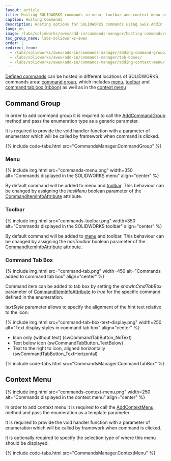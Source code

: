 ```yaml
---
layout: article
title: Hosting SOLIDWORKS commands in menu, toolbar and context menu using SwEx.AddIn
caption: Hosting Commands
description: Hosting options for SOLIDWORKS commands using SwEx.AddIn (command group, context menu, toolbar and commands tab box)
lang: en
image: /labs/solidworks/swex/add-in/commands-manager/hosting-commands/commands-toolbar.png
toc_group_name: labs-solidworks-swex
order: 2
redirect_from:
  - /labs/solidworks/swex/add-in/commands-manager/adding-command-group/
  - /labs/solidworks/swex/add-in/commands-manager/tab-boxes/
  - /labs/solidworks/swex/add-in/commands-manager/adding-context-menu/
---
```

[Defined commands](/labs/solidworks/swex/add-in/commands-manager/defining-commands/) can be hosted in different locations of SOLIDWORKS commands area: [command group](#command-group), which includes [menu](#menu), [toolbar](#toolbar) and [command tab box (ribbon)](#command-tab-box) as well as in the [context menu](#context-menu)

## Command Group

In order to add command group it is required to call the [AddCommandGroup](https://docs.codestack.net/swex/add-in/html/M_CodeStack_SwEx_AddIn_SwAddInEx_AddCommandGroup__1.htm) method and pass the enumeration type as a generic parameter.

It is required to provide the void handler function with a parameter of enumerator which will be called by framework when command is clicked.

{% include code-tabs.html src="CommandsManager.CommandGroup" %}

### Menu

{% include img.html src="commands-menu.png" width=350 alt="Commands displayed in the SOLIDWORKS menu" align="center" %}

By default command will be added to menu and [toolbar](#toolbar). This behaviour can be changed by assigning the *hasMenu* boolean parameter of the [CommandItemInfoAttribute](https://docs.codestack.net/swex/add-in/html/T_CodeStack_SwEx_AddIn_Attributes_CommandItemInfoAttribute.htm) attribute.

### Toolbar

{% include img.html src="commands-toolbar.png" width=350 alt="Commands displayed in the SOLIDWORKS toolbar" align="center" %}

By default command will be added to [menu](#menu) and toolbar. This behaviour can be changed by assigning the *hasToolbar* boolean parameter of the [CommandItemInfoAttribute](https://docs.codestack.net/swex/add-in/html/T_CodeStack_SwEx_AddIn_Attributes_CommandItemInfoAttribute.htm) attribute.

### Command Tab Box

{% include img.html src="command-tab.png" width=450 alt="Commands added to command tab box" align="center" %}

Command item can be added to tab box by setting the *showInCmdTabBox* parameter of 
[CommandItemInfoAttribute](https://docs.codestack.net/swex/add-in/html/T_CodeStack_SwEx_AddIn_Attributes_CommandItemInfoAttribute.htm) to *true* for the specific command defined in the enumeration.

*textStyle* parameter allows to specify the alignment of the hint text relative to the icon.

{% include img.html src="command-tab-box-text-display.png" width=250 alt="Text display styles in command tab box" align="center" %}

* Icon only (without text) (swCommandTabButton_NoText)
* Text below icon (swCommandTabButton_TextBelow)
* Text to the right to icon, aligned horizontally (swCommandTabButton_TextHorizontal)

{% include code-tabs.html src="CommandsManager.CommandTabBox" %}

## Context Menu

{% include img.html src="commands-context-menu.png" width=250 alt="Commands displayed in the context menu" align="center" %}

In order to add context menu it is required to call the [AddContextMenu](https://docs.codestack.net/swex/add-in/html/M_CodeStack_SwEx_AddIn_SwAddInEx_AddContextMenu__1.htm) method and pass the enumeration as a template parameter.

It is required to provide the void handler function with a parameter of enumeration which will be called by framework when command is clicked.

It is optionally required to specify the selection type of where this menu should be displayed.

{% include code-tabs.html src="CommandsManager.ContextMenu" %}



